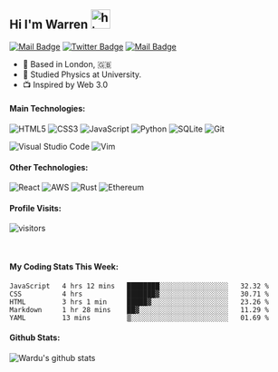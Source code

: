 ## Hi I'm Warren <img src="https://raw.githubusercontent.com/seanprashad/slackmoji/master/emoji/parrots/parrot-aussie.gif" width="34px" alt="hi">

[![Mail Badge](https://img.shields.io/badge/-@wardu-e84393?style=flat&labelColor=e84393&logo=instagram&logoColor=white)](https://instagram.com/wardu77)
[![Twitter Badge](https://img.shields.io/badge/-@WarrenDubery-1ca0f1?style=flat&labelColor=1ca0f1&logo=twitter&logoColor=white&link=https://twitter.com/WarrenDubery)](https://twitter.com/WarrenDubery)
[![Mail Badge](https://img.shields.io/badge/-wardu-c0392b?style=flat&labelColor=c0392b&logo=gmail&logoColor=white)](mailto:wardu77@protonmail.com)

- :bridge_at_night: Based in London, :gb:
- :milky_way: Studied Physics at University.
- :tv: Inspired by Web 3.0

#### Main Technologies:

![HTML5](https://img.shields.io/badge/html5-%23E34F26.svg?style=for-the-badge&logo=html5&logoColor=white) ![CSS3](https://img.shields.io/badge/css3-%231572B6.svg?style=for-the-badge&logo=css3&logoColor=white) ![JavaScript](https://img.shields.io/badge/javascript-%23323330.svg?style=for-the-badge&logo=javascript&logoColor=%23F7DF1E) ![Python](https://img.shields.io/badge/python-3670A0?style=for-the-badge&logo=python&logoColor=ffdd54) ![SQLite](https://img.shields.io/badge/sqlite-%2307405e.svg?style=for-the-badge&logo=sqlite&logoColor=white) ![Git](https://img.shields.io/badge/git-%23F05033.svg?style=for-the-badge&logo=git&logoColor=white)

![Visual Studio Code](https://img.shields.io/badge/Visual%20Studio%20Code-0078d7.svg?style=for-the-badge&logo=visual-studio-code&logoColor=white) ![Vim](https://img.shields.io/badge/VIM-%2311AB00.svg?style=for-the-badge&logo=vim&logoColor=white)

#### Other Technologies:

![React](https://img.shields.io/badge/react-%2320232a.svg?style=for-the-badge&logo=react&logoColor=%2361DAFB) ![AWS](https://img.shields.io/badge/AWS-%23FF9900.svg?style=for-the-badge&logo=amazon-aws&logoColor=white) ![Rust](https://img.shields.io/badge/rust-%23000000.svg?style=for-the-badge&logo=rust&logoColor=white) ![Ethereum](https://img.shields.io/badge/Ethereum-3C3C3D?style=for-the-badge&logo=Ethereum&logoColor=white) 

#### Profile Visits:

![visitors](https://visitor-badge.glitch.me/badge?page_id=iWardu.Wardu)

<br>

#### My Coding Stats This Week:

<!--START_SECTION:waka-->
```text
JavaScript   4 hrs 12 mins   ████████░░░░░░░░░░░░░░░░░   32.32 % 
CSS          4 hrs           ███████▓░░░░░░░░░░░░░░░░░   30.71 % 
HTML         3 hrs 1 min     █████▓░░░░░░░░░░░░░░░░░░░   23.26 % 
Markdown     1 hr 28 mins    ██▓░░░░░░░░░░░░░░░░░░░░░░   11.29 % 
YAML         13 mins         ▒░░░░░░░░░░░░░░░░░░░░░░░░   01.69 % 
```
<!--END_SECTION:waka-->

#### Github Stats:

![Wardu's github stats](https://github-readme-stats.vercel.app/api?username=Wardu&count_private=true&theme=tokyonight&hide=contribs,prs)

